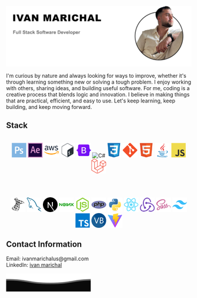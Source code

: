 ![Ivan Marichal](https://github.com/IvanMarichal/IvanMarichal/blob/main/ivan2.png?raw=true)

I'm curious by nature and always looking for ways to improve, whether it's through learning something new or solving a tough problem. I enjoy working with others, sharing ideas, and building useful software. For me, coding is a creative process that blends logic and innovation. I believe in making things that are practical, efficient, and easy to use. Let's keep learning, keep building, and keep moving forward.

<h2>Stack</h2>
<br/>
<div align="center">
  <!-- Row 1 -->
  <img src="icons/Adobe Photoshop.png" alt="Adobe Photoshop" title="Adobe Photoshop" width="40" aria-label="Adobe Photoshop"/>
  <img src="icons/After Effects.png" alt="After Effects" title="After Effects" width="40" aria-label="After Effects"/>
  <img src="icons/AWS.png" alt="AWS" title="AWS" width="40" aria-label="AWS"/>
  <img src="icons/Bash.png" alt="Bash" title="Bash" width="40" aria-label="Bash"/>
  <img src="icons/Bootstrap.png" alt="Bootstrap" title="Bootstrap" width="40" aria-label="Bootstrap"/>
  <img src="icons/C# (CSharp).png" alt="C#" title="C#" width="40" aria-label="C#"/>
  <img src="icons/CSS3.png" alt="CSS3" title="CSS3" width="40" aria-label="CSS3"/>
  <img src="icons/Git.png" alt="Git" title="Git" width="40" aria-label="Git"/>
  <img src="icons/HTML5.png" alt="HTML5" title="HTML5" width="40" aria-label="HTML5"/>
  <img src="icons/Java.png" alt="Java" title="Java" width="40" aria-label="Java"/>
  <img src="icons/JavaScript.png" alt="JavaScript" title="JavaScript" width="40" aria-label="JavaScript"/>
  <img src="icons/Laravel.png" alt="Laravel" title="Laravel" width="40" aria-label="Laravel"/>
  
  <br/><br/>

  <!-- Row 2 -->
  <img src="icons/Microsoft SQL Server.png" alt="Microsoft SQL Server" title="Microsoft SQL Server" width="40" aria-label="Microsoft SQL Server"/>
  <img src="icons/MySQL.png" alt="MySQL" title="MySQL" width="40" aria-label="MySQL"/>
  <img src="icons/Next.js.png" alt="Next.js" title="Next.js" width="40" aria-label="Next.js"/>
  <img src="icons/NGINX.png" alt="NGINX" title="NGINX" width="40" aria-label="NGINX"/>
  <img src="icons/Node.js.png" alt="Node.js" title="Node.js" width="40" aria-label="Node.js"/>
  <img src="icons/PHP.png" alt="PHP" title="PHP" width="40" aria-label="PHP"/>
  <img src="icons/Python.png" alt="Python" title="Python" width="40" aria-label="Python"/>
  <img src="icons/React.png" alt="React" title="React" width="40" aria-label="React"/>
  <img src="icons/Redux.png" alt="Redux" title="Redux" width="40" aria-label="Redux"/>
  <img src="icons/Sass.png" alt="Sass" title="Sass" width="40" aria-label="Sass"/>
  <img src="icons/Tailwind CSS.png" alt="Tailwind CSS" title="Tailwind CSS" width="40" aria-label="Tailwind CSS"/>
  <img src="icons/TypeScript.png" alt="TypeScript" title="TypeScript" width="40" aria-label="TypeScript"/>
  <img src="icons/VisualBasic.png" alt="Visual Basic" title="Visual Basic" width="40" aria-label="Visual Basic"/>
  <img src="icons/Vite.js.png" alt="Vite.js" title="Vite.js" width="40" aria-label="Vite.js"/>
</div>

<h2>Contact Information</h2>

<p style="margin: 0;">Email: ivanmarichalus@gmail.com</p>
<p style="margin: 0;">
  LinkedIn: <a href="https://www.linkedin.com/in/ivan-marichal/">ivan marichal</a>
</p>

![Ivan Marichal](https://github.com/IvanMarichal/IvanMarichal/blob/main/Del.svg?raw=true)
